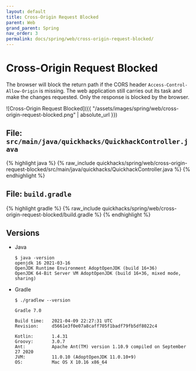 ```yaml
---
layout: default
title: Cross-Origin Request Blocked
parent: Web
grand_parent: Spring
nav_order: 3
permalink: docs/spring/web/cross-origin-request-blocked/
---
```


# Cross-Origin Request Blocked

The browser will block the return path if the CORS header `Access-Control-Allow-Origin` is missing. The web application
still carries out its task and make the changes requested. Only the response is blocked by the browser.

![Cross-Origin Request Blocked]({{ "/assets/images/spring/web/cross-origin-request-blocked.png" | absolute_url }})

## File: `src/main/java/quickhacks/QuickhackController.java`

{% highlight java %}
{% raw_include quickhacks/spring/web/cross-origin-request-blocked/src/main/java/quickhacks/QuickhackController.java %}
{% endhighlight %}

## File: `build.gradle`

{% highlight gradle %}
{% raw_include quickhacks/spring/web/cross-origin-request-blocked/build.gradle %}
{% endhighlight %}

## Versions

- Java

  ```console
  $ java -version
  openjdk 16 2021-03-16
  OpenJDK Runtime Environment AdoptOpenJDK (build 16+36)
  OpenJDK 64-Bit Server VM AdoptOpenJDK (build 16+36, mixed mode, sharing)
  ```

- Gradle

  ```console
  $ ./gradlew --version

  Gradle 7.0

  Build time:   2021-04-09 22:27:31 UTC
  Revision:     d5661e3f0e07a8caff705f1badf79fb5df8022c4

  Kotlin:       1.4.31
  Groovy:       3.0.7
  Ant:          Apache Ant(TM) version 1.10.9 compiled on September 27 2020
  JVM:          11.0.10 (AdoptOpenJDK 11.0.10+9)
  OS:           Mac OS X 10.16 x86_64
  ```
